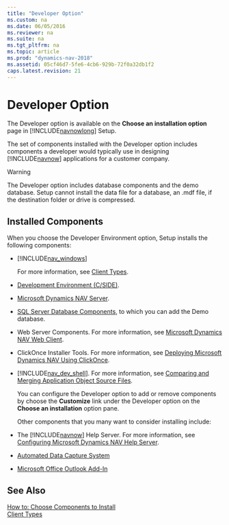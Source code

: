 ```yaml
---
title: "Developer Option"
ms.custom: na
ms.date: 06/05/2016
ms.reviewer: na
ms.suite: na
ms.tgt_pltfrm: na
ms.topic: article
ms.prod: "dynamics-nav-2018"
ms.assetid: 05cf46d7-5fe6-4cb6-929b-72f0a32db1f2
caps.latest.revision: 21
---
```

# Developer Option
The Developer option is available on the **Choose an installation option** page in [!INCLUDE[navnowlong](includes/navnowlong_md.md)] Setup.  

 The set of components installed with the Developer option includes components a developer would typically use in designing [!INCLUDE[navnow](includes/navnow_md.md)] applications for a customer company.  

> [!WARNING]  
>  The Developer option includes database components and the demo database. Setup cannot install the data file for a database, an .mdf file, if the destination folder or drive is compressed.  

## Installed Components  
 When you choose the Developer Environment option, Setup installs the following components:  

- [!INCLUDE[nav_windows](includes/nav_windows_md.md)]  

   For more information, see [Client Types](Client-Types.md).  

- [Development Environment (C/SIDE)](Development-Environment--C-SIDE-.md).  

- [Microsoft Dynamics NAV Server](Microsoft-Dynamics-NAV-Server.md).  

- [SQL Server Database Components](SQL-Server-Database-Components.md), to which you can add the Demo database.  

- Web Server Components. For more information, see [Microsoft Dynamics NAV Web Client](Microsoft-Dynamics-NAV-Web-Client.md).  

- ClickOnce Installer Tools. For more information, see [Deploying Microsoft Dynamics NAV Using ClickOnce](Deploying-Microsoft-Dynamics-NAV-Using-ClickOnce.md).  

- [!INCLUDE[nav_dev_shell](includes/nav_dev_shell_md.md)]. For more information, see [Comparing and Merging Application Object Source Files](Comparing-and-Merging-Application-Object-Source-Files.md).  

  You can configure the Developer option to add or remove components by choose the **Customize** link under the Developer option on the **Choose an installation** option pane.  

  Other components that you many want to consider installing include:  

- The [!INCLUDE[navnow](includes/navnow_md.md)] Help Server. For more information, see [Configuring Microsoft Dynamics NAV Help Server](Configuring-Microsoft-Dynamics-NAV-Help-Server.md).  

- [Automated Data Capture System](Automated-Data-Capture-System.md)  

- [Microsoft Office Outlook Add-In](Microsoft-Office-Outlook-Add-In.md)  

## See Also  
 [How to: Choose Components to Install](How-to--Choose-Components-to-Install.md)   
 [Client Types](Client-Types.md)
